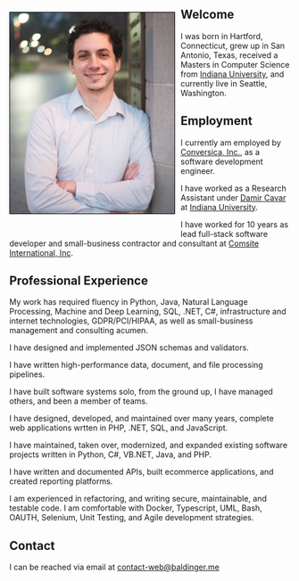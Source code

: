 <style>
  img {float:left;margin:23px 10px 40px 0px;width:295px;height:360.85px;border:1px solid #000}
  header {padding:25px 0 0;min-height:95px}
  #banner {right:0%; height:26px}
  #banner .fork {display:none}
  section {padding-top:10px}
  .wrapper {top:-35px}
  nav {top:181px}
  body {min-width:350px}
  #banner #logo {display:none}
  
  @media (max-width: 720px) {
    header {min-height:80px}
  }
  
  @media (max-width:480px) {
    header {min-height:60px;padding-top:10px}
    img {float:none;margin:35px 0 0 40px}
  }
  
  @media (max-width:400px) {
    img {margin-left:0}
  }
</style>

![Headshot](oren_headshot.jpg?raw=true)
  
## Welcome

I was born in Hartford, Connecticut, grew up in San Antonio, Texas,
received a Masters in Computer Science from [Indiana University], and currently live in Seattle, Washington.

## Employment

I currently am employed by [Conversica, Inc.](https://conversica.com), as a software development engineer.

I have worked as a Research Assistant under [Damir Cavar](https://damir.cavar.me/) at [Indiana University].

I have worked for 10 years as lead full-stack software developer and small-business contractor and consultant at [Comsite International, Inc](https://www.comsite.net). 

## Professional Experience

My work has required fluency in Python, Java, Natural Language Processing, Machine and Deep Learning, SQL, .NET, C#, infrastructure and internet technologies, GDPR/PCI/HIPAA, as well as small-business management and consulting acumen.

I have designed and implemented JSON schemas and validators.

I have written high-performance data, document, and file processing pipelines.

I have built software systems solo, from the ground up, I have managed others, and been a member of teams.

I have designed, developed, and maintained over many years, complete web applications wrtten in PHP, .NET, SQL, and JavaScript. 

I have maintained, taken over, modernized, and expanded existing software projects written in Python, C#, VB.NET, Java, and PHP. 

I have written and documented APIs, built ecommerce applications, and created reporting platforms.

I am experienced in refactoring, and writing secure, maintainable, and testable code. I am comfortable with Docker, Typescript, UML, Bash, OAUTH, Selenium, Unit Testing, and Agile development strategies.

## Contact

I can be reached via email at <contact-web@baldinger.me>

[Indiana University]: https://iu.edu
